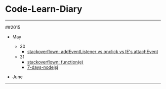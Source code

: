 # Code-Learn-Diary
----
##2015
* May
	* 30 
		* [stackoverflown: addEventListener vs onclick vs IE's attachEvent](http://stackoverflow.com/questions/6348494/addeventlistener-vs-onclick)
	* 31
		* [stackoverflown: function(e)](http://stackoverflow.com/questions/3535996/jquery-javascript-functione-what-is-e-why-is-it-needed-what-does-it-ac)
		* [7-days-nodejsj](https://github.com/nqdeng/7-days-nodejs)
	
* June



----

